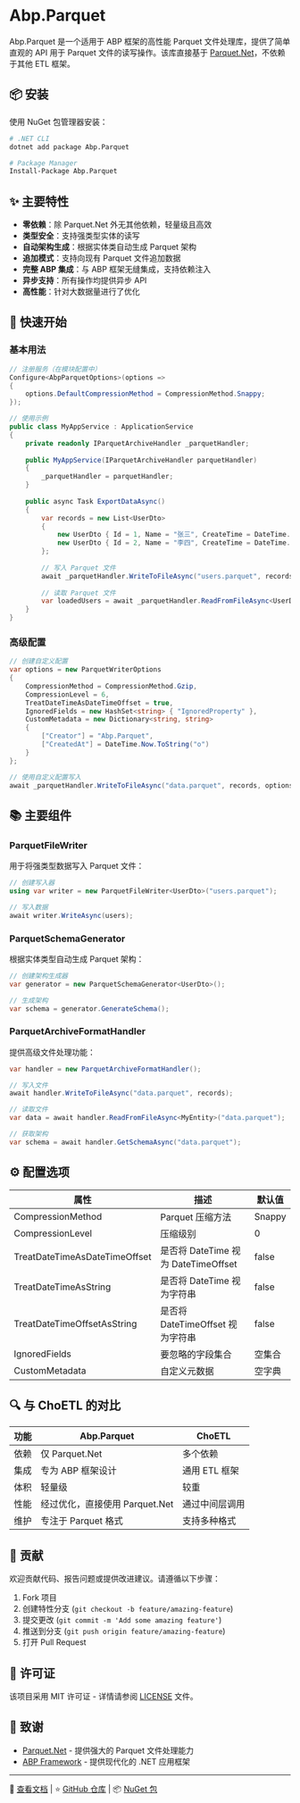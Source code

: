 # Abp.Parquet

Abp.Parquet 是一个适用于 ABP 框架的高性能 Parquet 文件处理库，提供了简单直观的 API 用于 Parquet 文件的读写操作。该库直接基于 [Parquet.Net](https://github.com/aloneguid/parquet-dotnet)，不依赖于其他 ETL 框架。

## 📦 安装

使用 NuGet 包管理器安装：

```bash
# .NET CLI
dotnet add package Abp.Parquet

# Package Manager
Install-Package Abp.Parquet
```

## ✨ 主要特性

- **零依赖**：除 Parquet.Net 外无其他依赖，轻量级且高效
- **类型安全**：支持强类型实体的读写
- **自动架构生成**：根据实体类自动生成 Parquet 架构
- **追加模式**：支持向现有 Parquet 文件追加数据
- **完整 ABP 集成**：与 ABP 框架无缝集成，支持依赖注入
- **异步支持**：所有操作均提供异步 API
- **高性能**：针对大数据量进行了优化

## 🚀 快速开始

### 基本用法

```csharp
// 注册服务（在模块配置中）
Configure<AbpParquetOptions>(options =>
{
    options.DefaultCompressionMethod = CompressionMethod.Snappy;
});

// 使用示例
public class MyAppService : ApplicationService
{
    private readonly IParquetArchiveHandler _parquetHandler;
    
    public MyAppService(IParquetArchiveHandler parquetHandler)
    {
        _parquetHandler = parquetHandler;
    }
    
    public async Task ExportDataAsync()
    {
        var records = new List<UserDto>
        {
            new UserDto { Id = 1, Name = "张三", CreateTime = DateTime.Now },
            new UserDto { Id = 2, Name = "李四", CreateTime = DateTime.Now }
        };
        
        // 写入 Parquet 文件
        await _parquetHandler.WriteToFileAsync("users.parquet", records);
        
        // 读取 Parquet 文件
        var loadedUsers = await _parquetHandler.ReadFromFileAsync<UserDto>("users.parquet");
    }
}
```

### 高级配置

```csharp
// 创建自定义配置
var options = new ParquetWriterOptions
{
    CompressionMethod = CompressionMethod.Gzip,
    CompressionLevel = 6,
    TreatDateTimeAsDateTimeOffset = true,
    IgnoredFields = new HashSet<string> { "IgnoredProperty" },
    CustomMetadata = new Dictionary<string, string>
    {
        ["Creator"] = "Abp.Parquet",
        ["CreatedAt"] = DateTime.Now.ToString("o")
    }
};

// 使用自定义配置写入
await _parquetHandler.WriteToFileAsync("data.parquet", records, options);
```

## 📚 主要组件

### ParquetFileWriter<T>

用于将强类型数据写入 Parquet 文件：

```csharp
// 创建写入器
using var writer = new ParquetFileWriter<UserDto>("users.parquet");

// 写入数据
await writer.WriteAsync(users);
```

### ParquetSchemaGenerator<T>

根据实体类型自动生成 Parquet 架构：

```csharp
// 创建架构生成器
var generator = new ParquetSchemaGenerator<UserDto>();

// 生成架构
var schema = generator.GenerateSchema();
```

### ParquetArchiveFormatHandler

提供高级文件处理功能：

```csharp
var handler = new ParquetArchiveFormatHandler();

// 写入文件
await handler.WriteToFileAsync("data.parquet", records);

// 读取文件
var data = await handler.ReadFromFileAsync<MyEntity>("data.parquet");

// 获取架构
var schema = await handler.GetSchemaAsync("data.parquet");
```

## ⚙️ 配置选项

| 属性 | 描述 | 默认值 |
|------|------|---------|
| CompressionMethod | Parquet 压缩方法 | Snappy |
| CompressionLevel | 压缩级别 | 0 |
| TreatDateTimeAsDateTimeOffset | 是否将 DateTime 视为 DateTimeOffset | false |
| TreatDateTimeAsString | 是否将 DateTime 视为字符串 | false |
| TreatDateTimeOffsetAsString | 是否将 DateTimeOffset 视为字符串 | false |
| IgnoredFields | 要忽略的字段集合 | 空集合 |
| CustomMetadata | 自定义元数据 | 空字典 |

## 🔍 与 ChoETL 的对比

| 功能 | Abp.Parquet | ChoETL |
|------|-------------|--------|
| 依赖 | 仅 Parquet.Net | 多个依赖 |
| 集成 | 专为 ABP 框架设计 | 通用 ETL 框架 |
| 体积 | 轻量级 | 较重 |
| 性能 | 经过优化，直接使用 Parquet.Net | 通过中间层调用 |
| 维护 | 专注于 Parquet 格式 | 支持多种格式 |

## 🤝 贡献

欢迎贡献代码、报告问题或提供改进建议。请遵循以下步骤：

1. Fork 项目
2. 创建特性分支 (`git checkout -b feature/amazing-feature`)
3. 提交更改 (`git commit -m 'Add some amazing feature'`)
4. 推送到分支 (`git push origin feature/amazing-feature`)
5. 打开 Pull Request

## 📄 许可证

该项目采用 MIT 许可证 - 详情请参阅 [LICENSE](LICENSE) 文件。

## 🙏 致谢

- [Parquet.Net](https://github.com/aloneguid/parquet-dotnet) - 提供强大的 Parquet 文件处理能力
- [ABP Framework](https://abp.io/) - 提供现代化的 .NET 应用框架

---

🔗 [查看文档](https://github.com/yourusername/Abp.Parquet/wiki) | ⭐ [GitHub 仓库](https://github.com/yourusername/Abp.Parquet) | 📦 [NuGet 包](https://www.nuget.org/packages/Abp.Parquet)
